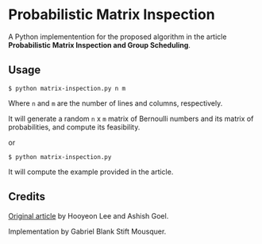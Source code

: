 # Probabilistic Matrix Inspection

A Python implementention for the proposed algorithm in the article **Probabilistic Matrix Inspection and Group Scheduling**.

## Usage

    $ python matrix-inspection.py n m

Where `n` and `m` are the number of lines and columns, respectively.

It will generate a random `n` x `m` matrix of Bernoulli numbers and its matrix of probabilities, and compute its feasibility.

or

    $ python matrix-inspection.py

It will compute the example provided in the article.

## Credits

[Original article](http://www.ijcai.org/Proceedings/16/Papers/053.pdf) by Hooyeon Lee and Ashish Goel.

Implementation by Gabriel Blank Stift Mousquer.
